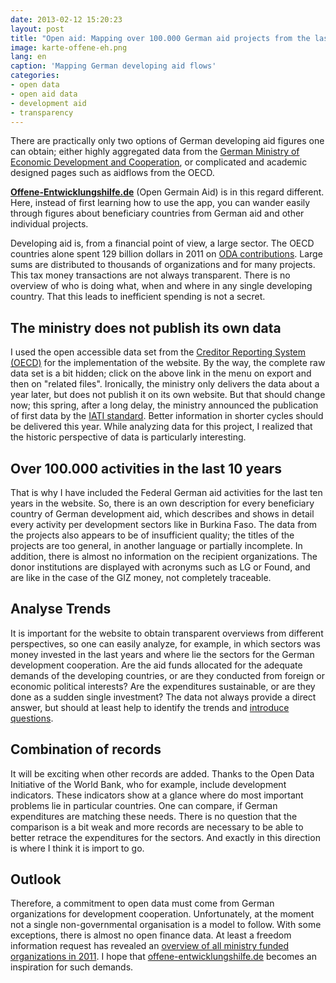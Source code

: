 ```yaml
---
date: 2013-02-12 15:20:23
layout: post
title: "Open aid: Mapping over 100.000 German aid projects from the last 10 years"
image: karte-offene-eh.png
lang: en
caption: 'Mapping German developing aid flows'
categories:
- open data  
- open aid data
- development aid
- transparency
---
```


There are practically only two options of German developing aid figures one can obtain; either highly aggregated data from the [German Ministry of Economic Development and Cooperation](http://www.bmz.de/de/ministerium/zahlen_fakten/index.html), or complicated and academic designed pages such as aidflows from the OECD. 

**[Offene-Entwicklungshilfe.de](http://www.offene-entwicklungshilfe.de)** (Open Germain Aid) is in this regard different. Here, instead of first learning how to use the app, you can wander easily through figures about beneficiary countries from German aid and other individual projects.

Developing aid is, from a financial point of view, a large sector. The OECD countries alone spent 129 billion dollars in 2011 on [ODA contributions](http://en.wikipedia.org/wiki/Official_development_assistance). Large sums are distributed to thousands of organizations and for many projects. This tax money transactions are not always transparent. There is no overview of who is doing what, when and where in any single developing country. That this leads to inefficient spending is not a secret. 

## The ministry does not publish its own data

I used the open accessible data set from the [Creditor Reporting System (OECD)](http://stats.oecd.org/Index.aspx?datasetcode=CRS1) for the implementation of the website. By the way, the complete raw data set is a bit hidden; click on the above link in the menu on export and then on "related files". Ironically, the ministry only delivers the data about a year later, but does not publish it on its own website. But that should change now; this spring, after a long delay, the ministry announced the publication of first data by the [IATI standard](http://iatistandard.org/). Better information in shorter cycles should be delivered this year. While analyzing data for this project, I realized that the historic perspective of data is particularly interesting. 

## Over 100.000 activities in the last 10 years

That is why I have included the Federal German aid activities for the last ten years in the website. So, there is an own description for every beneficiary country of German development aid, which describes and shows in detail every activity per development sectors like in Burkina Faso. The data from the projects also appears to be of insufficient quality; the titles of the projects are too general, in another language or partially incomplete. In addition, there is almost no information on the recipient organizations. The donor institutions are displayed with acronyms such as LG or Found, and are like in the case of the GIZ money, not completely traceable. 

## Analyse Trends

It is important for the website to obtain transparent overviews from different perspectives, so one can easily analyze, for example, in which sectors was money invested in the last years and where lie the sectors for the German development cooperation. Are the aid funds allocated for the adequate demands of the developing countries, or are they conducted from foreign or economic political interests? Are the expenditures sustainable, or are they done as a sudden single investment? The data not always provide a direct answer, but should at least help to identify the trends and [introduce questions](http://www.offene-entwicklungshilfe.de/analyse/).
## Combination of records

It will be exciting when other records are added. Thanks to the Open Data Initiative of the World Bank, who for example, include development indicators. These indicators show at a glance where do most important problems lie in particular countries. One can compare, if German expenditures are matching these needs. There is no question that the comparison is a bit weak and more records are necessary to be able to better retrace the expenditures for the sectors. And exactly in this direction is where I think it is import to go.

## Outlook

Therefore, a commitment to open data must come from German organizations for development cooperation. Unfortunately, at the moment not a single non-governmental organisation is a model to follow. With some exceptions, there is almost no open finance data. At least a freedom information request has revealed an [overview of all ministry funded organizations in 2011](https://fragdenstaat.de/anfrage/liste-aller-vom-bmz-geforderten-organisationenen-in-2010/). I hope that [offene-entwicklungshilfe.de](http://www.offene-entwicklungshilfe.de) becomes an inspiration for such demands. 

